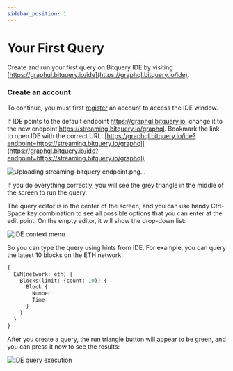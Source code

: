 ```yaml
---
sidebar_position: 1
---
```


# Your First Query

Create and run your first query on Bitquery IDE by visiting  [https://graphql.bitquery.io/ide](https://graphql.bitquery.io/ide). 

### Create an account

To continue, you must first [register](/docs/ide/login) an account to access the IDE window.

If IDE points to the default endpoint https://graphql.bitquery.io, change it to the new endpoint
https://streaming.bitquery.io/graphql. 
Bookmark the link to open IDE with the correct URL: [https://graphql.bitquery.io/ide?endpoint=https://streaming.bitquery.io/graphql](https://graphql.bitquery.io/ide?endpoint=https://streaming.bitquery.io/graphql)

![Uploading streaming-bitquery endpoint.png…]()

If you do everything correctly, you will see the grey triangle in the middle of the screen to run the query.

The query editor is in the center of the screen, and you can use handy Ctrl-Space key
combination to see all possible options that you can enter at the edit point. On the empty 
editor, it will show the drop-down list:

![IDE context menu](/img/ide/context_menu.png)

So you can type the query using hints from IDE. For example, you can
query the latest 10 blocks on the ETH network:

```graphql
{
  EVM(network: eth) {
    Blocks(limit: {count: 10}) {
      Block {
        Number
        Time
      }
    }
  }
}
```

After you create a query, the run triangle button will appear to be green, 
and you can press it now to see the results:

![IDE query execution](/img/ide/query_execution.png)


